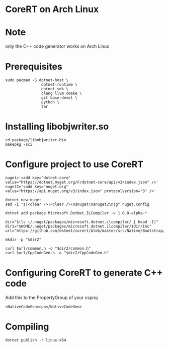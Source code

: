 # CoreRT on Arch Linux

# Note
only the C++ code generator works on Arch Linux

# Prerequisites
```
sudo pacman -S dotnet-host \
                dotnet-runtime \
                dotnet-sdk \
                clang llvm cmake \
                git base-devel \
                python \
                tar
```

# Installing libobjwriter.so
```
cd package/libobjwriter-bin
makepkg -sci
```

# Configure project to use CoreRT
```
nuget='<add key="dotnet-core" value="https://dotnet.myget.org/F/dotnet-core/api/v3/index.json" />'
nuget2='<add key="nuget.org" value="https://api.nuget.org/v3/index.json" protocolVersion="3" />'

dotnet new nuget
sed -i "s|<clear />|<clear />\n$nuget\n$nuget2\n|g" nuget.config

dotnet add package Microsoft.DotNet.ILCompiler -v 1.0.0-alpha-*

dir="$(ls ~/.nuget/packages/microsoft.dotnet.ilcompiler/ | head -1)"
dir2="$HOME/.nuget/packages/microsoft.dotnet.ilcompiler/$dir/inc"
url="https://github.com/dotnet/corert/blob/master/src/Native/Bootstrap/"

mkdir -p "$dir2"

curl $url/common.h -o "$dir2/common.h"
curl $url/CppCodeGen.h -o "$dir2/CppCodeGen.h"
```

# Configuring CoreRT to generate C++ code
Add this to the PropertyGroup of your csproj

```
<NativeCodeGen>cpp</NativeCodeGen>
```

# Compiling
```
dotnet publish -r linux-x64
```

